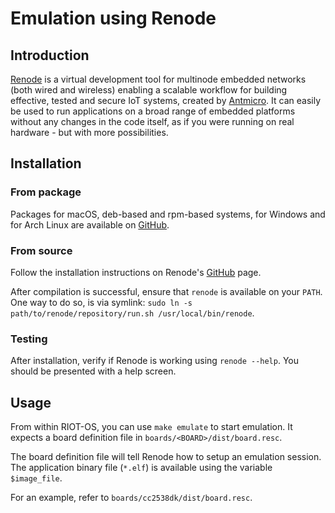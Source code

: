 # Emulation using Renode

## Introduction
[Renode](http://renode.io) is a virtual development tool for multinode embedded networks (both wired and wireless) enabling a scalable workflow for building effective, tested and secure IoT systems, created by [Antmicro](http://antmicro.com/blog/2017/08/renode-press-release/).
It can easily be used to run applications on a broad range of embedded platforms without any changes in the code itself, as if you were running on real hardware - but with more possibilities.

## Installation

### From package
Packages for macOS, deb-based and rpm-based systems, for Windows and for Arch Linux are available on [GitHub](https://github.com/renode/renode/releases/latest).

### From source
Follow the installation instructions on Renode's [GitHub](https://github.com/renode/renode#installation) page.

After compilation is successful, ensure that `renode` is available on your `PATH`. One way to do so, is via symlink: `sudo ln -s path/to/renode/repository/run.sh /usr/local/bin/renode`.

### Testing
After installation, verify if Renode is working using `renode --help`. You should be presented with a help screen.

## Usage
From within RIOT-OS, you can use `make emulate` to start emulation. It expects a board definition file in `boards/<BOARD>/dist/board.resc`.

The board definition file will tell Renode how to setup an emulation session. The application binary file (`*.elf`) is available using the variable `$image_file`.

For an example, refer to `boards/cc2538dk/dist/board.resc`.
